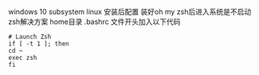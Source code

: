 windows 10 subsystem linux 安装后配置
装好oh my zsh后进入系统是不启动zsh解决方案
home目录 .bashrc 文件开头加入以下代码

    # Launch Zsh
    if [ -t 1 ]; then
    cd ~
    exec zsh
    fi
